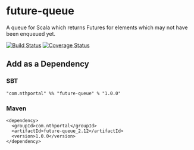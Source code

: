 # future-queue
A queue for Scala which returns Futures for elements which may not have been enqueued yet.

[![Build Status](https://travis-ci.org/NthPortal/future-queue.svg?branch=master)](https://travis-ci.org/NthPortal/future-queue)
[![Coverage Status](https://coveralls.io/repos/github/NthPortal/future-queue/badge.svg?branch=master)](https://coveralls.io/github/NthPortal/future-queue?branch=master)

## Add as a Dependency

### SBT
```
"com.nthportal" %% "future-queue" % "1.0.0"
```

### Maven
```
<dependency>
  <groupId>com.nthportal</groupId>
  <artifactId>future-queue_2.12</artifactId>
  <version>1.0.0</version>
</dependency>
```
